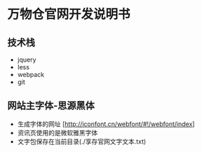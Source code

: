 # 万物仓官网开发说明书

## 技术栈
- jquery
- less
- webpack
- git

## 网站主字体-思源黑体
- 生成字体的网址
[http://iconfont.cn/webfont/#!/webfont/index]
- 资讯页使用的是微软雅黑字体
- 文字包保存在当前目录(./享存官网文字文本.txt)
